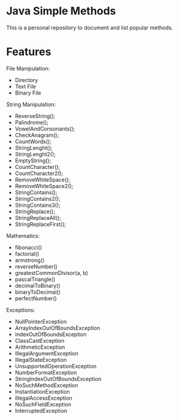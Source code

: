 # Java Simple Methods

This is a personal repository to document and list popular methods.

# Features

File Manipulation:
- Directory
- Text File
- Binary File

String Manipulation:
- ReverseString();
- Palindrome();
- VowelAndConsonants();
- CheckAnagram();
- CountWords();
- StringLenght();
- StringLenght2();
- EmptyString();
- CountCharacter();
- CountCharacter2();
- RemoveWhiteSpace();
- RemoveWhiteSpace2();
- StringContains();
- StringContains2();
- StringContains3();
- StringReplace();
- StringReplaceAll();
- StringReplaceFirst();

Mathematics:
- fibonacci()
- factorial()
- armstrong()
- reverseNumber()
- greatestCommonDivisor(a, b)
- pascalTriangle()
- decimalToBinary()
- binaryToDecimal()
- perfectNumber()

Exceptions:
- NullPointerException
- ArrayIndexOutOfBoundsException
- IndexOutOfBoundsException
- ClassCastException
- ArithmeticException
- IllegalArgumentException
- IllegalStateException
- UnsupportedOperationException
- NumberFormatException
- StringIndexOutOfBoundsException
- NoSuchMethodException
- InstantiationException
- IllegalAccessException
- NoSuchFieldException
- InterruptedException
